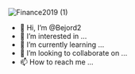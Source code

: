 ![Finance2019 (1)](https://user-images.githubusercontent.com/51529798/208244960-28b33c93-e27d-4bf6-8584-e793b5d1159e.png)
- 👋 Hi, I’m @Bejord2
- 👀 I’m interested in ...
- 🌱 I’m currently learning ...
- 💞️ I’m looking to collaborate on ...
- 📫 How to reach me ...

<!---
Bejord2/Bejord2 is a ✨ special ✨ repository because its `README.md` (this file) appears on your GitHub profile.
You can click the Preview link to take a look at your changes.
--->
